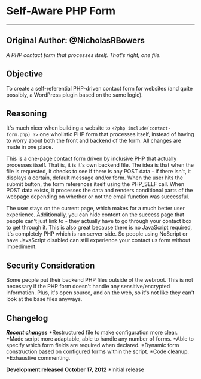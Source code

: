 Self-Aware PHP Form
===================
-------------------------------------
Original Author: **@NicholasRBowers**
-------------------------------------

*A PHP contact form that processes itself.  That's right, one file.*

Objective
---------
To create a self-referential PHP-driven contact form for websites (and quite possibly, a WordPress plugin based on the same logic).

Reasoning
---------
It's much nicer when building a website to `<?php include(contact-form.php) ?>` one wholistic PHP form that processes itself, instead of having to worry about both the front and backend of the form.  All changes are made in one place.

This is a one-page contact form driven by inclusive PHP that actually processes itself.  That is, it is it's own backend file.  The idea is that  when the file is requested, it checks to see if there is any POST data - if there isn't, it displays a certain, default message and/or form.  When the user hits the submit button, the form references itself using the PHP_SELF call.  When POST data exists, it processes the data and renders conditional parts of the webpage depending on whether or not the email function was successful.

The user stays on the current page, which makes for a much better user experience.  Additionally, you can hide content on the success page that people can't just link to - they actually have to go through your contact box to get through it.  This is also great because there is no JavaScript required, it's completely PHP which is ran server-side.  So people using NoScript or have JavaScript disabled can still experience your contact us form without impediment.

Security Consideration
----------------------
Some people put their backend PHP files outside of the webroot.  This is not necessary if the PHP form doesn't handle any sensitive/encrypted information.  Plus, it's open source, and on the web, so it's not like they can't look at the base files anyways.

Changelog
--------
***Recent changes***
*Restructured file to make configuration more clear.
*Made script more adaptable, able to handle any number of forms.
*Able to specify which form fields are required when declared.
*Dynamic form construction based on configured forms within the script.
*Code cleanup.
*Exhaustive commenting.

**Development released October 17, 2012**
*Initial release